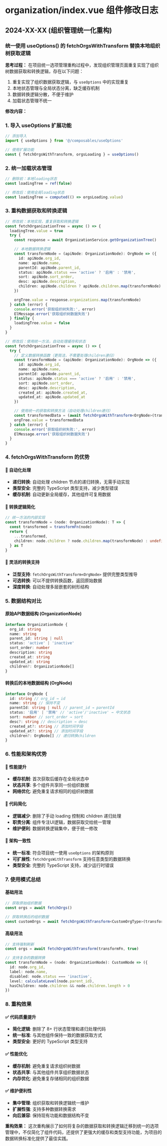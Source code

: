 # organization/index.vue 组件修改日志

## 2024-XX-XX (组织管理统一化重构)

### 统一使用 useOptions() 的 fetchOrgsWithTransform 替换本地组织树获取逻辑

**思考过程：** 在项目统一选项管理重构过程中，发现组织管理页面重复实现了组织树数据获取和转换逻辑，存在以下问题：

1. 重复实现了组织数据获取逻辑，与 `useOptions` 中的实现重复
2. 本地状态管理与全局状态分离，缺乏缓存机制
3. 数据转换逻辑分散，不便于维护
4. 加载状态管理不统一

**修改内容：**

### 1. 导入 useOptions 扩展功能

```typescript
// 添加导入
import { useOptions } from '@/composables/useOptions'

// 使用扩展功能
const { fetchOrgsWithTransform, orgsLoading } = useOptions()
```

### 2. 统一加载状态管理

```typescript
// 删除前：本地loading状态
const loadingTree = ref(false)

// 修改后：使用全局loading状态
const loadingTree = computed(() => orgsLoading.value)
```

### 3. 重构数据获取和转换逻辑

```typescript
// 修改前：本地实现，重复获取和转换逻辑
const fetchOrganizationTree = async () => {
  loadingTree.value = true
  try {
    const response = await OrganizationService.getOrganizationTree()

    // 本地数据转换逻辑
    const transformNode = (apiNode: OrganizationNode): OrgNode => ({
      id: apiNode.org_id,
      name: apiNode.name,
      parentId: apiNode.parent_id,
      status: apiNode.status === 'active' ? '启用' : '禁用',
      sort: apiNode.sort_order,
      desc: apiNode.description,
      children: apiNode.children ? apiNode.children.map(transformNode) : undefined
    })

    orgTree.value = response.organizations.map(transformNode)
  } catch (error) {
    console.error('获取组织树失败:', error)
    ElMessage.error('获取组织树数据失败')
  } finally {
    loadingTree.value = false
  }
}

// 修改后：使用统一方法，自动处理缓存和状态
const fetchOrganizationTree = async () => {
  try {
    // 定义数据转换函数（更简洁，不需要处理children递归）
    const transformNode = (apiNode: OrganizationNode): OrgNode => ({
      id: apiNode.org_id,
      name: apiNode.name,
      parentId: apiNode.parent_id,
      status: apiNode.status === 'active' ? '启用' : '禁用',
      sort: apiNode.sort_order,
      desc: apiNode.description,
      created_at: apiNode.created_at,
      updated_at: apiNode.updated_at
    })

    // 使用统一的获取和转换方法（自动处理children递归）
    const transformedData = (await fetchOrgsWithTransform<OrgNode>(transformNode)) as OrgNode[]
    orgTree.value = transformedData
  } catch (error) {
    console.error('获取组织树失败:', error)
    ElMessage.error('获取组织树数据失败')
  }
}
```

### 4. fetchOrgsWithTransform 的优势

#### 🔹 自动化处理

- **递归转换**: 自动处理 children 节点的递归转换，无需手动实现
- **类型安全**: 完整的 TypeScript 类型支持，减少类型错误
- **缓存机制**: 自动更新全局缓存，其他组件可复用数据

#### 🔹 转换逻辑简化

```typescript
// 统一方法的内部实现
const transformNode = (node: OrganizationNode): T => {
  const transformed = transformFn(node)
  return {
    ...transformed,
    children: node.children ? node.children.map(transformNode) : undefined
  } as T
}
```

#### 🔹 灵活的转换支持

- **泛型支持**: `fetchOrgsWithTransform<OrgNode>` 提供完整类型推导
- **可选转换**: 可以不提供转换函数，返回原始数据
- **深度转换**: 自动处理多层嵌套的树形结构

### 5. 数据结构对比

#### 原始API数据结构 (OrganizationNode)

```typescript
interface OrganizationNode {
  org_id: string
  name: string
  parent_id: string | null
  status: 'active' | 'inactive'
  sort_order: number
  description: string
  created_at: string
  updated_at: string
  children?: OrganizationNode[]
}
```

#### 转换后的本地数据结构 (OrgNode)

```typescript
interface OrgNode {
  id: string // org_id → id
  name: string // 保持不变
  parentId: string | null // parent_id → parentId
  status: '启用' | '禁用' // 'active'/'inactive' → 中文状态
  sort: number // sort_order → sort
  desc?: string // description → desc
  created_at?: string // 添加时间字段
  updated_at?: string // 添加时间字段
  children?: OrgNode[] // 递归转换children
}
```

### 6. 性能和架构优势

#### 🔹 性能提升

- **缓存机制**: 首次获取后缓存在全局状态中
- **状态共享**: 多个组件共享同一份组织数据
- **网络优化**: 避免重复请求相同的组织树数据

#### 🔹 代码简化

- **逻辑减少**: 删除了手动 loading 控制和 children 递归处理
- **职责分离**: 组件专注UI逻辑，数据获取交给统一管理
- **维护便利**: 数据转换逻辑集中，便于统一修改

#### 🔹 架构一致性

- **统一标准**: 符合项目统一使用 `useOptions` 的架构原则
- **可扩展性**: `fetchOrgsWithTransform` 支持任意类型的数据转换
- **类型安全**: 完整的 TypeScript 支持，减少运行时错误

### 7. 使用模式总结

#### 基础用法

```typescript
// 获取原始组织数据
const orgs = await fetchOrgs()

// 获取转换后的组织数据
const customOrgs = await fetchOrgsWithTransform<CustomOrgType>(transformFn)
```

#### 高级用法

```typescript
// 支持强制刷新
const orgs = await fetchOrgsWithTransform(transformFn, true)

// 支持复杂的数据转换
const transformNode = (node: OrganizationNode): CustomNode => ({
  id: node.org_id,
  label: node.name,
  disabled: node.status === 'inactive',
  level: calculateLevel(node.parent_id),
  hasChildren: node.children && node.children.length > 0
})
```

### 8. 重构效果

#### ✅ 代码质量提升

- **简化逻辑**: 删除了 8+ 行状态管理和递归处理代码
- **统一标准**: 与其他组件保持一致的数据获取方式
- **类型安全**: 更好的 TypeScript 类型支持

#### ✅ 性能优化

- **缓存机制**: 避免重复请求组织树数据
- **状态共享**: 与其他组件共享组织数据状态
- **内存优化**: 避免重复存储相同的组织数据

#### ✅ 维护便利性

- **集中管理**: 组织获取和转换逻辑统一维护
- **扩展性强**: 支持多种数据转换需求
- **向后兼容**: 保持现有功能和数据结构不变

**重构效果：** 这次重构展示了如何将复杂的数据获取和转换逻辑迁移到统一的选项管理中，不仅简化了组件代码，还提供了更强大的缓存和类型支持功能，为项目的数据转换标准化提供了最佳实践。

